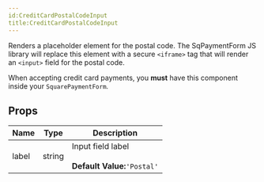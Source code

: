 ```yaml
---
id:CreditCardPostalCodeInput
title:CreditCardPostalCodeInput
---
```

Renders a placeholder element for the postal code. The SqPaymentForm JS library will replace this
element with a secure `<iframe>` tag that will render an `<input>` field for the postal code.

When accepting credit card payments, you **must** have this component inside your `SquarePaymentForm`.
## Props
|Name|Type|Description|
|---|---|---|
|label|string|Input field label<br/><br/>**Default Value:**`'Postal'`|